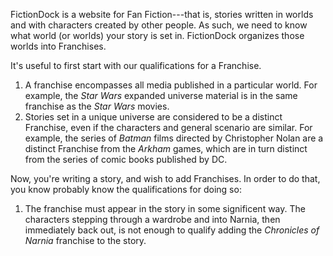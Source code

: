 FictionDock is a website for Fan Fiction---that is, stories written in worlds and with characters created by other people.
As such, we need to know what world (or worlds) your story is set in.
FictionDock organizes those worlds into Franchises.

It's useful to first start with our qualifications for a Franchise.

1. A franchise encompasses all media published in a particular world.
For example, the *Star Wars* expanded universe material is in the same franchise as the *Star Wars* movies. 
2. Stories set in a unique universe are considered to be a distinct Franchise, even if the characters and general scenario are similar. 
For example, the series of *Batman* films directed by Christopher Nolan are a distinct Franchise from the *Arkham* games, which are in turn distinct from the series of comic books published by DC.


Now, you're writing a story, and wish to add Franchises.
In order to do that, you know probably know the qualifications for doing so:

1. The franchise must appear in the story in some significent way. 
The characters stepping through a wardrobe and into Narnia, then immediately back out, is not enough to qualify adding the *Chronicles of Narnia* franchise to the story.
